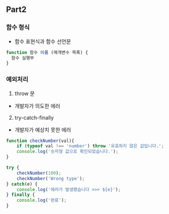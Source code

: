 

## Part2 

### 함수 형식
- 함수 표현식과 함수 선언문
```js
function 함수 이름 (매개변수 목록) {
  함수 실행부
}
```

### 예외처리
1. throw 문
- 개발자가 의도한 에러
2. try-catch-finally
- 개발자가 예상치 못한 에러
```js
function checkNumber(val){
    if (typeof val !== 'number') throw '유효하지 않은 값입니다.';
    console.log('숫자형 값으로 확인되었습니다.');
}

try {
    checkNumber(100);
    checkNumber('Wrong type');
} catch(e) {
    console.log('에러가 발생했습니다 >>> ${e}');
} finally {
    console.log('완료');
}
```
